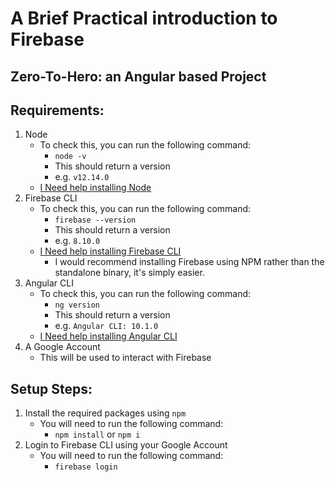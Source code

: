 # A Brief Practical introduction to Firebase

## Zero-To-Hero: an Angular based Project

## Requirements:

1. Node
   - To check this, you can run the following command:
     - `node -v`
     - This should return a version
     - e.g. `v12.14.0`
   - [I Need help installing Node](https://nodejs.org/en/)
2. Firebase CLI
   - To check this, you can run the following command:
     - `firebase --version`
     - This should return a version
     - e.g. `8.10.0`
   - [I Need help installing Firebase CLI](https://firebase.google.com/docs/cli#windows-npm)
     - I would recommend installing Firebase using NPM rather than the standalone binary, it's simply easier.
3. Angular CLI
   - To check this, you can run the following command:
     - `ng version`
     - This should return a version
     - e.g. `Angular CLI: 10.1.0`
   - [I Need help installing Angular CLI](https://cli.angular.io/)
4. A Google Account
   - This will be used to interact with Firebase

## Setup Steps:

1. Install the required packages using `npm`
   - You will need to run the following command:
     - `npm install` or `npm i`
2. Login to Firebase CLI using your Google Account
   - You will need to run the following command:
     - `firebase login`
